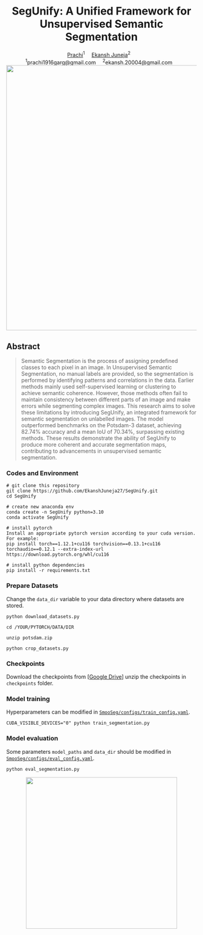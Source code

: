 <div align="center">

<h1>SegUnify: A Unified Framework for Unsupervised Semantic Segmentation</h1>

<div>
    <a href='https://github.com/Prachi22031' target='_blank'>Prachi</a><sup>1</sup>&emsp;
    <a href='https://github.com/EkanshJuneja27' target='_blank'>Ekansh Juneja</a><sup>2</sup>&emsp;
</div>
<div>
    <sup>1</sup>prachi1916garg@gmail.com&emsp; 
    <sup>2</sup>ekansh.20004@gmail.com&emsp; 
</div>

<img src="assets/Model.jpg" width="700px"/>

</div>

## Abstract
> Semantic Segmentation is the process of assigning predefined classes to each pixel in an image. In Unsupervised Semantic Segmentation, no manual labels are provided, so the segmentation is performed by identifying patterns and correlations in the data. Earlier methods mainly used self-supervised learning or clustering to achieve semantic coherence. However, those methods often fail to maintain consistency between different parts of an image and make errors while segmenting complex images. This research aims to solve these limitations by introducing SegUnify, an integrated framework for semantic segmentation on unlabelled images. The model outperformed benchmarks on the Potsdam-3 dataset, achieving 82.74% accuracy and a mean IoU of 70.34%, surpassing existing methods. These results demonstrate the ability of SegUnify to produce more coherent and accurate segmentation maps, contributing to advancements in unsupervised semantic segmentation.


### Codes and Environment

```
# git clone this repository
git clone https://github.com/EkanshJuneja27/SegUnify.git
cd SegUnify

# create new anaconda env
conda create -n SegUnify python=3.10
conda activate SegUnify

# install pytorch
Install an appropriate pytorch version according to your cuda version. For example:
pip install torch==1.12.1+cu116 torchvision==0.13.1+cu116 torchaudio==0.12.1 --extra-index-url https://download.pytorch.org/whl/cu116

# install python dependencies
pip install -r requirements.txt
```

### Prepare Datasets
Change the `data_dir` variable to your data directory where datasets are stored.

```shell script
python download_datasets.py

cd /YOUR/PYTORCH/DATA/DIR

unzip potsdam.zip

python crop_datasets.py
```

### Checkpoints
Download the checkpoints from [[Google Drive](https://drive.google.com/file/d/1aBjwt_zIGtb5jPZvTomdpkA96biIR-Eq/view?usp=sharing)]
unzip the checkpoints in `checkpoints` folder.

### Model training
Hyperparameters can be modified in [`SmooSeg/configs/train_config.yaml`](configs/train_config.yaml).
```shell script
CUDA_VISIBLE_DEVICES="0" python train_segmentation.py
```

### Model evaluation
Some parameters `model_paths` and `data_dir` should be modified in [`SmooSeg/configs/eval_config.yaml`](configs/eval_config.yaml).
```shell script
python eval_segmentation.py
```

<div align="center">

<img src="assets/Output.jpg" width="400px"/>

</div>
